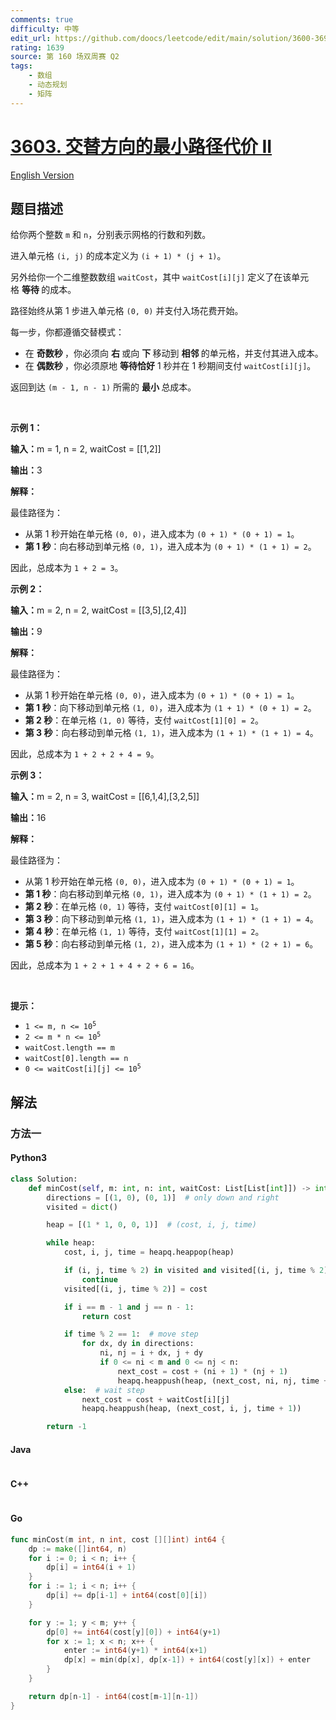 ```yaml
---
comments: true
difficulty: 中等
edit_url: https://github.com/doocs/leetcode/edit/main/solution/3600-3699/3603.Minimum%20Cost%20Path%20with%20Alternating%20Directions%20II/README.md
rating: 1639
source: 第 160 场双周赛 Q2
tags:
    - 数组
    - 动态规划
    - 矩阵
---
```


<!-- problem:start -->

# [3603. 交替方向的最小路径代价 II](https://leetcode.cn/problems/minimum-cost-path-with-alternating-directions-ii)

[English Version](/solution/3600-3699/3603.Minimum%20Cost%20Path%20with%20Alternating%20Directions%20II/README_EN.md)

## 题目描述

<!-- description:start -->

<p>给你两个整数 <code>m</code> 和 <code>n</code>，分别表示网格的行数和列数。</p>

<p>进入单元格 <code>(i, j)</code> 的成本定义为 <code>(i + 1) * (j + 1)</code>。</p>

<p>另外给你一个二维整数数组 <code>waitCost</code>，其中 <code>waitCost[i][j]</code> 定义了在该单元格&nbsp;<strong>等待&nbsp;</strong>的成本。</p>

<p>路径始终从第 1 步进入单元格 <code>(0, 0)</code>&nbsp;并支付入场花费开始。</p>

<p>每一步，你都遵循交替模式：</p>

<ul>
	<li>在&nbsp;<strong>奇数秒&nbsp;</strong>，你必须向&nbsp;<strong>右&nbsp;</strong>或向&nbsp;<strong>下&nbsp;</strong>移动到&nbsp;<strong>相邻&nbsp;</strong>的单元格，并支付其进入成本。</li>
	<li>在&nbsp;<strong>偶数秒&nbsp;</strong>，你必须原地&nbsp;<strong>等待</strong><strong>恰好</strong>&nbsp;1 秒并在 1 秒期间支付 <code>waitCost[i][j]</code>。</li>
</ul>

<p>返回到达 <code>(m - 1, n - 1)</code> 所需的&nbsp;<strong>最小&nbsp;</strong>总成本。</p>

<p>&nbsp;</p>

<p><strong class="example">示例 1：</strong></p>

<div class="example-block">
<p><strong>输入：</strong><span class="example-io">m = 1, n = 2, waitCost = [[1,2]]</span></p>

<p><strong>输出：</strong><span class="example-io">3</span></p>

<p><strong>解释：</strong></p>

<p>最佳路径为：</p>

<ul>
	<li>从第 1 秒开始在单元格 <code>(0, 0)</code>，进入成本为 <code>(0 + 1) * (0 + 1) = 1</code>。</li>
	<li><strong>第 1 秒</strong>：向右移动到单元格 <code>(0, 1)</code>，进入成本为 <code>(0 + 1) * (1 + 1) = 2</code>。</li>
</ul>

<p>因此，总成本为 <code>1 + 2 = 3</code>。</p>
</div>

<p><strong class="example">示例 2：</strong></p>

<div class="example-block">
<p><strong>输入：</strong><span class="example-io">m = 2, n = 2, waitCost = [[3,5],[2,4]]</span></p>

<p><strong>输出：</strong><span class="example-io">9</span></p>

<p><strong>解释：</strong></p>

<p>最佳路径为：</p>

<ul>
	<li>从第 1 秒开始在单元格 <code>(0, 0)</code>，进入成本为 <code>(0 + 1) * (0 + 1) = 1</code>。</li>
	<li><strong>第 1 秒</strong>：向下移动到单元格 <code>(1, 0)</code>，进入成本为 <code>(1 + 1) * (0 + 1) = 2</code>。</li>
	<li><strong>第 2 秒</strong>：在单元格 <code>(1, 0)</code> 等待，支付 <code>waitCost[1][0] = 2</code>。</li>
	<li><strong>第 3 秒</strong>：向右移动到单元格 <code>(1, 1)</code>，进入成本为 <code>(1 + 1) * (1 + 1) = 4</code>。</li>
</ul>

<p>因此，总成本为 <code>1 + 2 + 2 + 4 = 9</code>。</p>
</div>

<p><strong class="example">示例 3：</strong></p>

<div class="example-block">
<p><strong>输入：</strong><span class="example-io">m = 2, n = 3, waitCost = [[6,1,4],[3,2,5]]</span></p>

<p><strong>输出：</strong><span class="example-io">16</span></p>

<p><strong>解释：</strong></p>

<p>最佳路径为：</p>

<ul>
	<li>从第 1 秒开始在单元格 <code>(0, 0)</code>，进入成本为 <code>(0 + 1) * (0 + 1) = 1</code>。</li>
	<li><strong>第 1 秒</strong>：向右移动到单元格 <code>(0, 1)</code>，进入成本为 <code>(0 + 1) * (1 + 1) = 2</code>。</li>
	<li><strong>第 2 秒</strong>：在单元格 <code>(0, 1)</code> 等待，支付 <code>waitCost[0][1] = 1</code>。</li>
	<li><strong>第 3 秒</strong>：向下移动到单元格 <code>(1, 1)</code>，进入成本为 <code>(1 + 1) * (1 + 1) = 4</code>。</li>
	<li><strong>第 4 秒</strong>：在单元格 <code>(1, 1)</code> 等待，支付 <code>waitCost[1][1] = 2</code>。</li>
	<li><strong>第 5 秒</strong>：向右移动到单元格 <code>(1, 2)</code>，进入成本为 <code>(1 + 1) * (2 + 1) = 6</code>。</li>
</ul>

<p>因此，总成本为 <code>1 + 2 + 1 + 4 + 2 + 6 = 16</code>。</p>
</div>

<p>&nbsp;</p>

<p><strong>提示：</strong></p>

<ul>
	<li><code>1 &lt;= m, n &lt;= 10<sup>5</sup></code></li>
	<li><code>2 &lt;= m * n &lt;= 10<sup>5</sup></code></li>
	<li><code>waitCost.length == m</code></li>
	<li><code>waitCost[0].length == n</code></li>
	<li><code>0 &lt;= waitCost[i][j] &lt;= 10<sup>5</sup></code></li>
</ul>

<!-- description:end -->

## 解法

<!-- solution:start -->

### 方法一

<!-- tabs:start -->

#### Python3

```python
class Solution:
    def minCost(self, m: int, n: int, waitCost: List[List[int]]) -> int:
        directions = [(1, 0), (0, 1)]  # only down and right
        visited = dict()

        heap = [(1 * 1, 0, 0, 1)]  # (cost, i, j, time)

        while heap:
            cost, i, j, time = heapq.heappop(heap)

            if (i, j, time % 2) in visited and visited[(i, j, time % 2)] <= cost:
                continue
            visited[(i, j, time % 2)] = cost

            if i == m - 1 and j == n - 1:
                return cost

            if time % 2 == 1:  # move step
                for dx, dy in directions:
                    ni, nj = i + dx, j + dy
                    if 0 <= ni < m and 0 <= nj < n:
                        next_cost = cost + (ni + 1) * (nj + 1)
                        heapq.heappush(heap, (next_cost, ni, nj, time + 1))
            else:  # wait step
                next_cost = cost + waitCost[i][j]
                heapq.heappush(heap, (next_cost, i, j, time + 1))

        return -1
```

#### Java

```java

```

#### C++

```cpp

```

#### Go

```go
func minCost(m int, n int, cost [][]int) int64 {
	dp := make([]int64, n)
	for i := 0; i < n; i++ {
		dp[i] = int64(i + 1)
	}
	for i := 1; i < n; i++ {
		dp[i] += dp[i-1] + int64(cost[0][i])
	}

	for y := 1; y < m; y++ {
		dp[0] += int64(cost[y][0]) + int64(y+1)
		for x := 1; x < n; x++ {
			enter := int64(y+1) * int64(x+1)
			dp[x] = min(dp[x], dp[x-1]) + int64(cost[y][x]) + enter
		}
	}

	return dp[n-1] - int64(cost[m-1][n-1])
}
```

<!-- tabs:end -->

<!-- solution:end -->

<!-- problem:end -->

